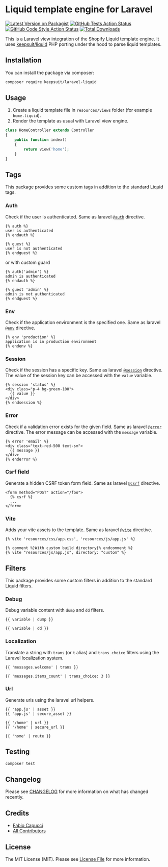 # Liquid template engine for Laravel

[![Latest Version on Packagist](https://img.shields.io/packagist/v/keepsuit/laravel-liquid.svg?style=flat-square)](https://packagist.org/packages/keepsuit/laravel-liquid)
[![GitHub Tests Action Status](https://img.shields.io/github/actions/workflow/status/keepsuit/laravel-liquid/run-tests.yml?branch=main&label=tests&style=flat-square)](https://github.com/keepsuit/laravel-liquid/actions?query=workflow%3Arun-tests+branch%3Amain)
[![GitHub Code Style Action Status](https://img.shields.io/github/actions/workflow/status/keepsuit/laravel-liquid/fix-php-code-style-issues.yml?branch=main&label=code%20style&style=flat-square)](https://github.com/keepsuit/laravel-liquid/actions?query=workflow%3A"Fix+PHP+code+style+issues"+branch%3Amain)
[![Total Downloads](https://img.shields.io/packagist/dt/keepsuit/laravel-liquid.svg?style=flat-square)](https://packagist.org/packages/keepsuit/laravel-liquid)

This is a Laravel view integration of the Shopify Liquid template engine.
It uses [keepsuit/liquid](https://github.com/keepsuit/php-liquid) PHP porting under the hood to parse liquid templates.

## Installation

You can install the package via composer:

```bash
composer require keepsuit/laravel-liquid
```

## Usage

1. Create a liquid template file in `resources/views` folder (for example `home.liquid`).
2. Render the template as usual with Laravel view engine.

```php
class HomeController extends Controller
{
    public function index()
    {
        return view('home');
    }
}
```

## Tags

This package provides some custom tags in addition to the standard Liquid tags.

### Auth

Check if the user is authenticated. 
Same as laravel [`@auth`](https://laravel.com/docs/blade#authentication-directives) directive.

```liquid
{% auth %}
user is authenticated
{% endauth %}

{% guest %}
user is not authenticated
{% endguest %}
```

or with custom guard

```liquid
{% auth('admin') %}
admin is authenticated
{% endauth %}

{% guest 'admin' %}
admin is not authenticated
{% endguest %}
```

### Env

Check if the application environment is the specified one. 
Same as laravel [`@env`](https://laravel.com/docs/blade#environment-directives) directive.

```liquid
{% env 'production' %}
application is in production environment
{% endenv %}
```

### Session

Check if the session has a specific key.
Same as laravel [`@session`](https://laravel.com/docs/blade#session-directives) directive.
The value of the session key can be accessed with the `value` variable.

```liquid
{% session 'status' %}
<div class="p-4 bg-green-100">
  {{ value }}
</div>
{% endsession %}
```

### Error

Check if a validation error exists for the given field.
Same as laravel [`@error`](https://laravel.com/docs/blade#validation-errors) directive.
The error message can be accessed with the `message` variable.

```liquid
{% error 'email' %}
<div class="text-red-500 text-sm">
  {{ message }}
</div>
{% enderror %}
```

### Csrf field

Generate a hidden CSRF token form field.
Same as laravel [`@csrf`](https://laravel.com/docs/blade#csrf-field) directive.

```liquid
<form method="POST" action="/foo">
  {% csrf %}
  ...
</form>
```

### Vite

Adds your vite assets to the template.
Same as laravel [`@vite`](https://laravel.com/docs/vite#loading-your-scripts-and-styles) directive.

```liquid
{% vite 'resources/css/app.css', 'resources/js/app.js' %}

{% comment %}With custom build directory{% endcomment %}
{% vite "resources/js/app.js", directory: "custom" %}
```

## Filters

This package provides some custom filters in addition to the standard Liquid filters.

### Debug

Debug variable content with `dump` and `dd` filters.


```liquid
{{ variable | dump }}

{{ variable | dd }}
```

### Localization

Translate a string with `trans` (or `t` alias) and `trans_choice` filters using the Laravel localization system.

```liquid
{{ 'messages.welcome' | trans }}

{{ 'messages.items_count' | trans_choice: 3 }}
```

### Url

Generate urls using the laravel url helpers.

```liquid
{{ 'app.js' | asset }}
{{ 'app.js' | secure_asset }}

{{ '/home' | url }}
{{ '/home' | secure_url }}

{{ 'home' | route }}
```

## Testing

```bash
composer test
```

## Changelog

Please see [CHANGELOG](CHANGELOG.md) for more information on what has changed recently.

## Credits

- [Fabio Capucci](https://github.com/keepsuit)
- [All Contributors](../../contributors)

## License

The MIT License (MIT). Please see [License File](LICENSE.md) for more information.
